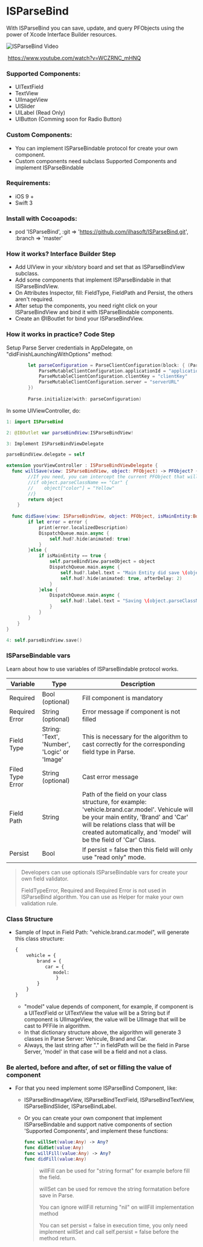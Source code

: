 # ISParseBind

With ISParseBind you can save, update, and query PFObjects using the power of Xcode Interface Builder resources.

![ISParseBind Video](https://img.youtube.com/vi/WCZRNC_mHNQ/0.jpg)

​						https://www.youtube.com/watch?v=WCZRNC_mHNQ

### Supported Components:
- UITextField
- TextView
- UIImageView
- UISlider
- UILabel (Read Only)
- UIButton (Comming soon for Radio Button)

### Custom Components:
- You can implement ISParseBindable protocol for create your own component.
- Custom components need subclass Supported Components and implement ISParseBindable

### Requirements:
- iOS 9 +
- Swift 3

### Install with Cocoapods:
- pod 'ISParseBind', :git => 'https://github.com/ilhasoft/ISParseBind.git', :branch => 'master'

### How it works? Interface Builder Step
- Add UIView in your xib/story board and set that as ISParseBindView subclass.
- Add some components that implement ISParseBindable in that ISParseBindView.
- On Attributes Inspector, fill: FieldType, FieldPath and Persist, the others aren't required.
- After setup the components, you need right click on your ISParseBindView and bind it with ISParseBindable components.
- Create an @IBoutlet for bind your ISParseBindView.

### How it works in practice? Code Step

Setup Parse Server credentials in AppDelegate, on "didFinishLaunchingWithOptions" method:

```swift
        let parseConfiguration = ParseClientConfiguration(block: { (ParseMutableClientConfiguration) -> Void in
            ParseMutableClientConfiguration.applicationId = "applicatioID"
            ParseMutableClientConfiguration.clientKey = "clientKey"
            ParseMutableClientConfiguration.server = "serverURL"
        })
        
        Parse.initialize(with: parseConfiguration)
```

In some UIViewController, do:

```swift
1: import ISParseBind
```
```swift
2: @IBOutlet var parseBindView:ISParseBindView!
```
```swift
3: Implement ISParseBindViewDelegate

parseBindView.delegate = self

extension yourViewController : ISParseBindViewDelegate {
  func willSave(view: ISParseBindView, object: PFObject) -> PFObject? {
        //If you need, you can intercept the current PFObject that will be saved and change some attributes before that. For example:
        //if object.parseClassName == "Car" {
        //    object["color"] = "Yellow"
        //}
        return object
    }
    
  func didSave(view: ISParseBindView, object: PFObject, isMainEntity:Bool, error: Error?) {
        if let error = error {
            print(error.localizedDescription)
            DispatchQueue.main.async {
                self.hud?.hide(animated: true)
            }
        }else {
            if isMainEntity == true {
                self.parseBindView.parseObject = object
                DispatchQueue.main.async {
                    self.hud?.label.text = "Main Entity did save \(object.parseClassName)"
                    self.hud?.hide(animated: true, afterDelay: 2)
                }
            }else {
                DispatchQueue.main.async {
                    self.hud!.label.text = "Saving \(object.parseClassName)"
                }
            }
        }
    }        
}
```
```swift
4: self.parseBindView.save()
```


### ISParseBindable vars

Learn about how to use variables of ISParseBindable protocol works.

| Variable         | Type                                     | Description                              |
| ---------------- | ---------------------------------------- | ---------------------------------------- |
| Required         | Bool (optional)                          | Fill component is mandatory              |
| Required Error   | String (optional)                        | Error message if component is not filled |
| Field Type       | String: 'Text', 'Number', 'Logic' or 'Image' | This is necessary for the algorithm to cast correctly for the corresponding field type in Parse. |
| Filed Type Error | String (optional)                        | Cast error message                       |
| Field Path       | String                                   | Path of the field on your class structure, for example: 'vehicle.brand.car.model'. Vehicule will be your main entity, 'Brand' and 'Car' will be relations class that will be created automatically, and 'model' will be the field of 'Car' Class. |
| Persist          | Bool                                     | If persist = false then this field will only use "read only" mode. |



> Developers can use optionals ISParseBindable vars for create your own field validator.
>
> FieldTypeError, Required and Required Error is not used in ISParseBind algorithm. You can use as Helper for make your own validation rule.



### Class Structure 

- Sample of Input in Field Path: "vehicle.brand.car.model", will generate this class structure:

  ```markdown
  {
      vehicle = {
          brand = {
           	 car = {
              	model: 
            	 }
          }
      }
  }
  ```

  - "model" value depends of component, for example, if component is a UITextField or UITextView the value will be a String but if component is UIImageView, the value will be UIImage that will be cast to PFFile in algorithm.
  - In that dictionary structure above, the algorithm will generate 3 classes in Parse Server: Vehicule, Brand and Car.
  - Always, the last string after "." in fieldPath will be the field in Parse Server, 'model' in that case will be a field and not a class.



### Be alerted, before and after, of set or filling the value of component

- For that you need implement some ISParseBind Component, like:

  - ISParseBindImageView, ISParseBindTextField, ISParseBindTextView, ISParseBindSlider, ISParseBindLabel.

  - Or you can create your own component that implement ISParseBindable and support native components of section 'Supported Components', and implement these functions:

    ```swift
    func willSet(value:Any) -> Any?
    func didSet(value:Any)
    func willFill(value:Any) -> Any?
    func didFill(value:Any)
    ```

    > willFill can be used for "string format" for example before fill the field.
    >
    > willSet can be used for remove the string formatation before save in Parse. 
    >
    > You can ignore willFill returning "nil" on willFill implementation method
    >
    > You can set persist = false in execution time, you only need implement willSet and call self.persist = false before the method return.
